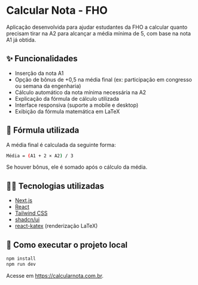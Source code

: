 # Calcular Nota - FHO

Aplicação desenvolvida para ajudar estudantes da FHO a calcular quanto precisam tirar na A2 para alcançar a média mínima de 5, com base na nota A1 já obtida.

## ✨ Funcionalidades

- Inserção da nota A1
- Opção de bônus de +0,5 na média final (ex: participação em congresso ou semana da engenharia)
- Cálculo automático da nota mínima necessária na A2
- Explicação da fórmula de cálculo utilizada
- Interface responsiva (suporte a mobile e desktop)
- Exibição da fórmula matemática em LaTeX

## 🧮 Fórmula utilizada

A média final é calculada da seguinte forma:

```bash
Média = (A1 + 2 × A2) / 3
```

Se houver bônus, ele é somado após o cálculo da média.

## 🧑‍💻 Tecnologias utilizadas

- [Next.js](https://nextjs.org/)
- [React](https://react.dev/)
- [Tailwind CSS](https://tailwindcss.com/)
- [shadcn/ui](https://ui.shadcn.com/)
- [react-katex](https://www.npmjs.com/package/react-katex) (renderização LaTeX)

## 🚀 Como executar o projeto local

```bash
npm install
npm run dev
```

Acesse em https://calcularnota.com.br.
